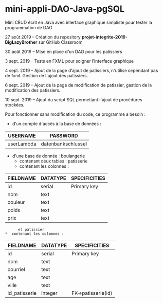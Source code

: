 # mini-appli-DAO-Java-pgSQL

Mini CRUD écrit en Java avec interface graphique simpliste pour tester la programmation de DAO

27 août 2019 – Création du repository **projet-integrite-2019-BigLazyBrother** sur GitHub Classroom

30 août 2019 – Mise en place d'un DAO pour les patissiers

3 sept. 2019 – Tests en FXML pour soigner l'interface graphique

4 sept. 2019 – Ajout de la page d'ajout de patissiers, n'utilise cependant pas de fxml. Gestion de l'ajout des patissiers.

6 sept. 2019 – Ajout de la page de modification de patissier, gestion de la modification des patissiers.

10 sept. 2019 – Ajout du script SQL permettant l'ajout de procédures stockées.

Pour fonctionner sans modification du code, ce programme a besoin :

* d'un compte d'accès à la base de données :

| USERNAME   | PASSWORD           |
| ---------- | ------------------ |
| userLambda | datenbankschlussel |

* d'une base de donnée :
      boulangerie
  *  contenant deux tables :
          patisserie
    *  contenant les colonnes :

| FIELDNAME | DATATYPE | SPECIFICITIES |
| --------- | -------- | ------------- |
| id        | serial   | Primary key   |
| nom       | text     |               |
| couleur   | text     |               |
| poids     | text     |               |
| prix      | text     |               |

          et patissier
    *  contenant les colonnes :

| FIELDNAME     | DATATYPE | SPECIFICITIES     |
| ------------- | -------- | ----------------- |
| id            | serial   | Primary key       |
| nom           | text     |                   |
| courriel      | text     |                   |
| age           | text     |                   |
| ville         | text     |                   |
| id_patisserie | integer  | FK→patisserie(id) |

​       